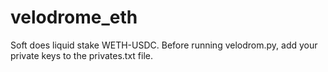 # velodrome_eth

Soft does liquid stake WETH-USDC. Before running velodrom.py, add your private keys to the privates.txt file.
